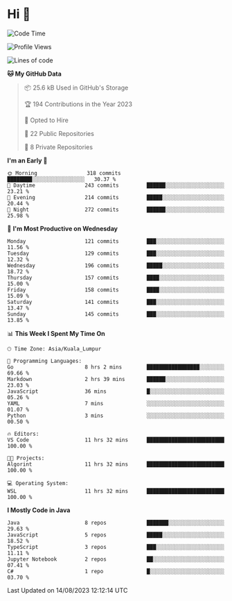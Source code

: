 <h1>Hi 👋</h1>

<!--START_SECTION:waka-->
![Code Time](http://img.shields.io/badge/Code%20Time-328%20hrs%2039%20mins-blue)

![Profile Views](http://img.shields.io/badge/Profile%20Views-1-blue)

![Lines of code](https://img.shields.io/badge/From%20Hello%20World%20I%27ve%20Written-1.1%20million%20lines%20of%20code-blue)

**🐱 My GitHub Data** 

> 📦 25.6 kB Used in GitHub's Storage 
 > 
> 🏆 194 Contributions in the Year 2023
 > 
> 💼 Opted to Hire
 > 
> 📜 22 Public Repositories 
 > 
> 🔑 8 Private Repositories 
 > 
**I'm an Early 🐤** 

```text
🌞 Morning                318 commits         ████████░░░░░░░░░░░░░░░░░   30.37 % 
🌆 Daytime                243 commits         ██████░░░░░░░░░░░░░░░░░░░   23.21 % 
🌃 Evening                214 commits         █████░░░░░░░░░░░░░░░░░░░░   20.44 % 
🌙 Night                  272 commits         ██████░░░░░░░░░░░░░░░░░░░   25.98 % 
```
📅 **I'm Most Productive on Wednesday** 

```text
Monday                   121 commits         ███░░░░░░░░░░░░░░░░░░░░░░   11.56 % 
Tuesday                  129 commits         ███░░░░░░░░░░░░░░░░░░░░░░   12.32 % 
Wednesday                196 commits         █████░░░░░░░░░░░░░░░░░░░░   18.72 % 
Thursday                 157 commits         ████░░░░░░░░░░░░░░░░░░░░░   15.00 % 
Friday                   158 commits         ████░░░░░░░░░░░░░░░░░░░░░   15.09 % 
Saturday                 141 commits         ███░░░░░░░░░░░░░░░░░░░░░░   13.47 % 
Sunday                   145 commits         ███░░░░░░░░░░░░░░░░░░░░░░   13.85 % 
```


📊 **This Week I Spent My Time On** 

```text
🕑︎ Time Zone: Asia/Kuala_Lumpur

💬 Programming Languages: 
Go                       8 hrs 2 mins        █████████████████░░░░░░░░   69.66 % 
Markdown                 2 hrs 39 mins       ██████░░░░░░░░░░░░░░░░░░░   23.03 % 
JavaScript               36 mins             █░░░░░░░░░░░░░░░░░░░░░░░░   05.26 % 
YAML                     7 mins              ░░░░░░░░░░░░░░░░░░░░░░░░░   01.07 % 
Python                   3 mins              ░░░░░░░░░░░░░░░░░░░░░░░░░   00.50 % 

🔥 Editors: 
VS Code                  11 hrs 32 mins      █████████████████████████   100.00 % 

🐱‍💻 Projects: 
Algorint                 11 hrs 32 mins      █████████████████████████   100.00 % 

💻 Operating System: 
WSL                      11 hrs 32 mins      █████████████████████████   100.00 % 
```

**I Mostly Code in Java** 

```text
Java                     8 repos             ███████░░░░░░░░░░░░░░░░░░   29.63 % 
JavaScript               5 repos             █████░░░░░░░░░░░░░░░░░░░░   18.52 % 
TypeScript               3 repos             ███░░░░░░░░░░░░░░░░░░░░░░   11.11 % 
Jupyter Notebook         2 repos             ██░░░░░░░░░░░░░░░░░░░░░░░   07.41 % 
C#                       1 repo              █░░░░░░░░░░░░░░░░░░░░░░░░   03.70 % 
```




 Last Updated on 14/08/2023 12:12:14 UTC
<!--END_SECTION:waka-->
